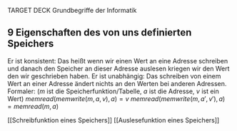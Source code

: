 TARGET DECK
Grundbegriffe der Informatik

9 Eigenschaften des von uns definierten Speichers
---
Er ist konsistent: Das heißt wenn wir einen Wert an eine Adresse schreiben und danach den Speicher an dieser Adresse auslesen kriegen wir den Wert den wir geschrieben haben.
Er ist unabhängig: Das schreiben von einem Wert an einer Adresse ändert nichts an den Werten bei anderen Adressen. Formaler:
($m$ ist die Speicherfunktion/Tabelle, $a$ ist die Adresse, $v$ ist ein Wert)
$memread(memwrite(m,a,v),a) = v$
$memread(memwrite(m,a′,v′),a) = memread(m,a)$
<!--ID: 1707066807974-->

[[Schreibfunktion eines Speichers]]
[[Auslesefunktion eines Speichers]]